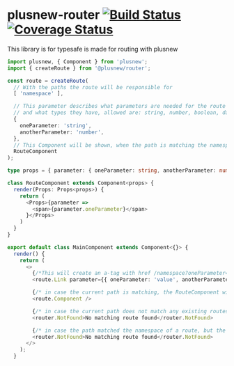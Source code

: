 # plusnew-router [![Build Status](https://api.travis-ci.org/plusnew/plusnew-router.svg?branch=master)](https://travis-ci.org/plusnew/plusnew-router) [![Coverage Status](https://coveralls.io/repos/github/plusnew/plusnew-router/badge.svg?branch=master)](https://coveralls.io/github/plusnew/plusnew-router)

This library is for typesafe is made for routing with plusnew

```ts
import plusnew, { Component } from 'plusnew';
import { createRoute } from '@plusnew/router';

const route = createRoute(
  // With the paths the route will be responsible for
  [ 'namespace' ],

  // This parameter describes what parameters are needed for the route
  // and what types they have, allowed are: string, number, boolean, date
  {
    oneParameter: 'string',
    anotherParameter: 'number',
  },
  // This Component will be shown, when the path is matching the namespace and the parameters
  RouteComponent
);

type props = { parameter: { oneParameter: string, anotherParameter: number } };

class RouteComponent extends Component<props> {
  render(Props: Props<props>) {
    return (
      <Props>{parameter =>
        <span>{parameter.oneParameter}</span>
      }</Props>
    )
  }
}

export default class MainComponent extends Component<{}> {
  render() {
    return (
      <>
        {/*This will create an a-tag with href /namespace?oneParameter=value&anotherParameter=2 */}
        <route.Link parameter={{ oneParameter: 'value', anotherParameter: 2 }}>LinkText</route.Link>

        {/* in case the current path is matching, the RouteComponent with the span will be displayed here*/}
        <route.Component />

        {/* in case the current path does not match any existing routes, the children of NotFound will be displayed */}
        <router.NotFound>No matching route found</router.NotFound>

        {/* in case the path matched the namespace of a route, but the parameters were not correct the children of Invalid will be display */}
        <router.NotFound>No matching route found</router.NotFound>
      </>
    );
  }
```
